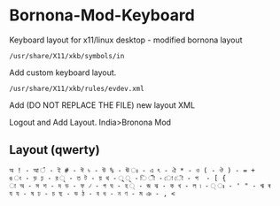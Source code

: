 # Bornona-Mod-Keyboard
Keyboard layout for x11/linux desktop - modified bornona layout

`/usr/share/X11/xkb/symbols/in`

Add custom keyboard layout.

`/usr/share/X11/xkb/rules/evdev.xml`

Add (DO NOT REPLACE THE FILE) new layout XML

Logout and Add Layout. India>Bronona Mod

## Layout (qwerty)
```
অ ! - আ ঁ - ই # - ঈ ৳ - উ % - ঊ ঃ - এ ৎ - ঐ * - ও ( - ঔ ) - = +
ঙ ং - ড় ঢ় - র ৃ - ত ট - য় থ - ু ূ - ি ী - ো ৌ - প  - [ {
া অ - স শ - দ ড - ফ ৴ - গ ঘ - হ ্ - জ ঝ - ক খ - ল ৷ - ্ ঃ - ' " - ঋ ৰ
য য - ষ ঢ - চ ছ - ভ ঠ - ব ধ - ন ণ - ম ঞ - , <
```

